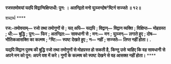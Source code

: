 **रजस्तमोवयां यदपि विद्वान्विक्षिप्तधी: पुन: ।** **अतन्द्रितो मनो युञ्जन्दोष²ष्टिर्न सज्जते ॥ १२॥** 

शब्दार्थ **** 

**रज:-तमोवयाम्—** **रजो तथा तमोगुणों से** **; यत् अपि—** **यद्यपि** **; विद्वान्—** **विद्वान व्यक्ति** **; विक्षिप्त—** **मोहग्रस्त** **; धी:—** **बुद्धि** **;** **पुन:—** **फिर** **; अतन्द्रित:—** **सावधानी से** **; मन:—** **मन** **; युञ्जन्—** **लगाते हुए** **; दोष—** **भौतिकआसक्ति का कल्मष** **; ²ष्टि:—** **स्पष्ट** **देखते हुए** **; न—** **नहीं** **; सज्जते—** **लिप्त नहीं होता।** **.** 

**यद्यपि विद्वान पुरुष की बुद्धि रजो तथा तमोगुणों से मोहग्रस्त हो सकती है, किन्तु उसे** **चाहिए कि वह सावधानी से अपने मन को पुन: अपने वश में करे। गुणों के कल्मष को स्पष्ट** **देखने से वह आसक्त नहीं होता।** **** 